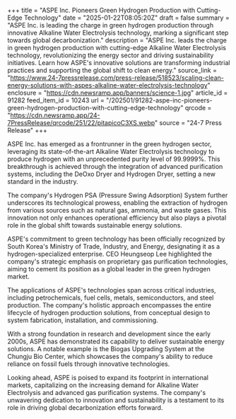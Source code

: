 +++
title = "ASPE Inc. Pioneers Green Hydrogen Production with Cutting-Edge Technology"
date = "2025-01-22T08:05:20Z"
draft = false
summary = "ASPE Inc. is leading the charge in green hydrogen production through innovative Alkaline Water Electrolysis technology, marking a significant step towards global decarbonization."
description = "ASPE Inc. leads the charge in green hydrogen production with cutting-edge Alkaline Water Electrolysis technology, revolutionizing the energy sector and driving sustainability initiatives. Learn how ASPE's innovative solutions are transforming industrial practices and supporting the global shift to clean energy."
source_link = "https://www.24-7pressrelease.com/press-release/518523/scaling-clean-energy-solutions-with-aspes-alkaline-water-electrolysis-technology"
enclosure = "https://cdn.newsramp.app/banners/science-1.jpg"
article_id = 91282
feed_item_id = 10243
url = "/202501/91282-aspe-inc-pioneers-green-hydrogen-production-with-cutting-edge-technology"
qrcode = "https://cdn.newsramp.app/24-7PressRelease/qrcode/251/22/pitapicoC3XS.webp"
source = "24-7 Press Release"
+++

<p>ASPE Inc. has emerged as a frontrunner in the green hydrogen sector, leveraging its state-of-the-art Alkaline Water Electrolysis technology to produce hydrogen with an unprecedented purity level of 99.9999%. This breakthrough is achieved through the integration of advanced purification systems, including the DeOxo Dryer and Hydrogen Dryer, setting a new standard in the industry.</p><p>The company's Hydrogen PSA (Pressure Swing Adsorption) System further underscores its technological prowess, enabling the extraction of hydrogen from various sources such as natural gas, ammonia, and waste gases. This innovation not only enhances operational efficiency but also plays a pivotal role in the global shift towards sustainable energy solutions.</p><p>ASPE's commitment to green technology has been officially recognized by South Korea's Ministry of Trade, Industry, and Energy, designating it as a hydrogen-specialized enterprise. CEO Heungseop Lee highlighted the company's strategic emphasis on proprietary gas purification technologies, aiming to cement its position as a global leader in the green hydrogen market.</p><p>The applications of ASPE's technologies span across critical industries, including petrochemicals, fuel cells, metals, semiconductors, and steel production. The company's holistic approach encompasses the entire lifecycle of hydrogen production solutions, from conceptual design to system fabrication, installation, and commissioning.</p><p>With a strong foundation in research and development since the early 2000s, ASPE has demonstrated its capability to deliver sustainable energy solutions. A notable example is the Biogas Upgrading System at the Chungju Bio Center, which showcases the company's ability to reduce reliance on fossil fuels through innovative technologies.</p><p>Looking ahead, ASPE is poised to expand its footprint in international markets, capitalizing on the increasing demand for Alkaline Water Electrolysis and advanced gas purification systems. The company's unwavering dedication to innovation and sustainability is a testament to its role in driving global decarbonization efforts forward.</p>